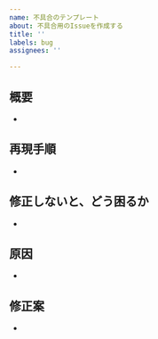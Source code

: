```yaml
---
name: 不具合のテンプレート
about: 不具合用のIssueを作成する
title: ''
labels: bug
assignees: ''

---
```


## 概要
* 
## 再現手順
* 
## 修正しないと、どう困るか
* 
## 原因
* 
## 修正案
*
